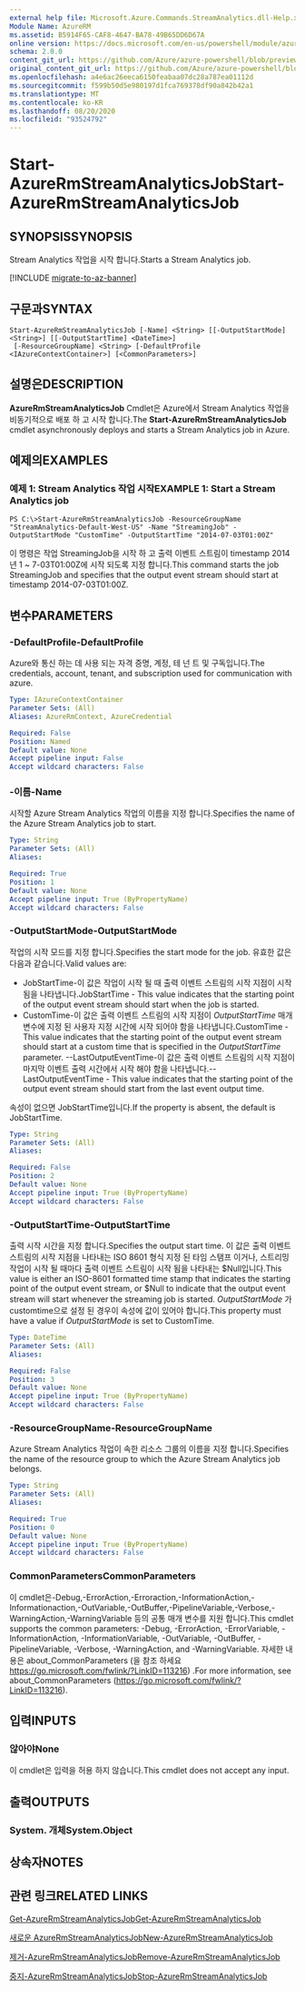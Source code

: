 ```yaml
---
external help file: Microsoft.Azure.Commands.StreamAnalytics.dll-Help.xml
Module Name: AzureRM
ms.assetid: B5914F65-CAF8-4647-BA78-49B65DD6D67A
online version: https://docs.microsoft.com/en-us/powershell/module/azurerm.streamanalytics/start-azurermstreamanalyticsjob
schema: 2.0.0
content_git_url: https://github.com/Azure/azure-powershell/blob/preview/src/ResourceManager/StreamAnalytics/Commands.StreamAnalytics/help/Start-AzureRmStreamAnalyticsJob.md
original_content_git_url: https://github.com/Azure/azure-powershell/blob/preview/src/ResourceManager/StreamAnalytics/Commands.StreamAnalytics/help/Start-AzureRmStreamAnalyticsJob.md
ms.openlocfilehash: a4e6ac26eeca6150feabaa07dc28a787ea01112d
ms.sourcegitcommit: f599b50d5e980197d1fca769378df90a842b42a1
ms.translationtype: MT
ms.contentlocale: ko-KR
ms.lasthandoff: 08/20/2020
ms.locfileid: "93524792"
---
```

# <span data-ttu-id="6c719-101">Start-AzureRmStreamAnalyticsJob</span><span class="sxs-lookup"><span data-stu-id="6c719-101">Start-AzureRmStreamAnalyticsJob</span></span>

## <span data-ttu-id="6c719-102">SYNOPSIS</span><span class="sxs-lookup"><span data-stu-id="6c719-102">SYNOPSIS</span></span>
<span data-ttu-id="6c719-103">Stream Analytics 작업을 시작 합니다.</span><span class="sxs-lookup"><span data-stu-id="6c719-103">Starts a Stream Analytics job.</span></span>

[!INCLUDE [migrate-to-az-banner](../../includes/migrate-to-az-banner.md)]

## <span data-ttu-id="6c719-104">구문과</span><span class="sxs-lookup"><span data-stu-id="6c719-104">SYNTAX</span></span>

```
Start-AzureRmStreamAnalyticsJob [-Name] <String> [[-OutputStartMode] <String>] [[-OutputStartTime] <DateTime>]
 [-ResourceGroupName] <String> [-DefaultProfile <IAzureContextContainer>] [<CommonParameters>]
```

## <span data-ttu-id="6c719-105">설명은</span><span class="sxs-lookup"><span data-stu-id="6c719-105">DESCRIPTION</span></span>
<span data-ttu-id="6c719-106">**AzureRmStreamAnalyticsJob** Cmdlet은 Azure에서 Stream Analytics 작업을 비동기적으로 배포 하 고 시작 합니다.</span><span class="sxs-lookup"><span data-stu-id="6c719-106">The **Start-AzureRmStreamAnalyticsJob** cmdlet asynchronously deploys and starts a Stream Analytics job in Azure.</span></span>

## <span data-ttu-id="6c719-107">예제의</span><span class="sxs-lookup"><span data-stu-id="6c719-107">EXAMPLES</span></span>

### <span data-ttu-id="6c719-108">예제 1: Stream Analytics 작업 시작</span><span class="sxs-lookup"><span data-stu-id="6c719-108">EXAMPLE 1: Start a Stream Analytics job</span></span>
```
PS C:\>Start-AzureRmStreamAnalyticsJob -ResourceGroupName "StreamAnalytics-Default-West-US" -Name "StreamingJob" -OutputStartMode "CustomTime" -OutputStartTime "2014-07-03T01:00Z"
```

<span data-ttu-id="6c719-109">이 명령은 작업 StreamingJob을 시작 하 고 출력 이벤트 스트림이 timestamp 2014 년 1 ~ 7-03T01:00Z에 시작 되도록 지정 합니다.</span><span class="sxs-lookup"><span data-stu-id="6c719-109">This command starts the job StreamingJob and specifies that the output event stream should start at timestamp 2014-07-03T01:00Z.</span></span>

## <span data-ttu-id="6c719-110">변수</span><span class="sxs-lookup"><span data-stu-id="6c719-110">PARAMETERS</span></span>

### <span data-ttu-id="6c719-111">-DefaultProfile</span><span class="sxs-lookup"><span data-stu-id="6c719-111">-DefaultProfile</span></span>
<span data-ttu-id="6c719-112">Azure와 통신 하는 데 사용 되는 자격 증명, 계정, 테 넌 트 및 구독입니다.</span><span class="sxs-lookup"><span data-stu-id="6c719-112">The credentials, account, tenant, and subscription used for communication with azure.</span></span>

```yaml
Type: IAzureContextContainer
Parameter Sets: (All)
Aliases: AzureRmContext, AzureCredential

Required: False
Position: Named
Default value: None
Accept pipeline input: False
Accept wildcard characters: False
```

### <span data-ttu-id="6c719-113">-이름</span><span class="sxs-lookup"><span data-stu-id="6c719-113">-Name</span></span>
<span data-ttu-id="6c719-114">시작할 Azure Stream Analytics 작업의 이름을 지정 합니다.</span><span class="sxs-lookup"><span data-stu-id="6c719-114">Specifies the name of the Azure Stream Analytics job to start.</span></span>

```yaml
Type: String
Parameter Sets: (All)
Aliases: 

Required: True
Position: 1
Default value: None
Accept pipeline input: True (ByPropertyName)
Accept wildcard characters: False
```

### <span data-ttu-id="6c719-115">-OutputStartMode</span><span class="sxs-lookup"><span data-stu-id="6c719-115">-OutputStartMode</span></span>
<span data-ttu-id="6c719-116">작업의 시작 모드를 지정 합니다.</span><span class="sxs-lookup"><span data-stu-id="6c719-116">Specifies the start mode for the job.</span></span>
<span data-ttu-id="6c719-117">유효한 값은 다음과 같습니다.</span><span class="sxs-lookup"><span data-stu-id="6c719-117">Valid values are:</span></span> 

- <span data-ttu-id="6c719-118">JobStartTime-이 값은 작업이 시작 될 때 출력 이벤트 스트림의 시작 지점이 시작 됨을 나타냅니다.</span><span class="sxs-lookup"><span data-stu-id="6c719-118">JobStartTime - This value indicates that the starting point of the output event stream should start when the job is started.</span></span>
- <span data-ttu-id="6c719-119">CustomTime-이 값은 출력 이벤트 스트림의 시작 지점이 *OutputStartTime* 매개 변수에 지정 된 사용자 지정 시간에 시작 되어야 함을 나타냅니다.</span><span class="sxs-lookup"><span data-stu-id="6c719-119">CustomTime - This value indicates that the starting point of the output event stream should start at a custom time that is specified in the *OutputStartTime* parameter.</span></span> 
 <span data-ttu-id="6c719-120">--LastOutputEventTime-이 값은 출력 이벤트 스트림의 시작 지점이 마지막 이벤트 출력 시간에서 시작 해야 함을 나타냅니다.</span><span class="sxs-lookup"><span data-stu-id="6c719-120">-- LastOutputEventTime - This value indicates that the starting point of the output event stream should start from the last event output time.</span></span>

<span data-ttu-id="6c719-121">속성이 없으면 JobStartTime입니다.</span><span class="sxs-lookup"><span data-stu-id="6c719-121">If the property is absent, the default is JobStartTime.</span></span>

```yaml
Type: String
Parameter Sets: (All)
Aliases: 

Required: False
Position: 2
Default value: None
Accept pipeline input: True (ByPropertyName)
Accept wildcard characters: False
```

### <span data-ttu-id="6c719-122">-OutputStartTime</span><span class="sxs-lookup"><span data-stu-id="6c719-122">-OutputStartTime</span></span>
<span data-ttu-id="6c719-123">출력 시작 시간을 지정 합니다.</span><span class="sxs-lookup"><span data-stu-id="6c719-123">Specifies the output start time.</span></span>
<span data-ttu-id="6c719-124">이 값은 출력 이벤트 스트림의 시작 지점을 나타내는 ISO 8601 형식 지정 된 타임 스탬프 이거나, 스트리밍 작업이 시작 될 때마다 출력 이벤트 스트림이 시작 됨을 나타내는 $Null입니다.</span><span class="sxs-lookup"><span data-stu-id="6c719-124">This value is either an ISO-8601 formatted time stamp that indicates the starting point of the output event stream, or $Null to indicate that the output event stream will start whenever the streaming job is started.</span></span>
<span data-ttu-id="6c719-125">*OutputStartMode* 가 customtime으로 설정 된 경우이 속성에 값이 있어야 합니다.</span><span class="sxs-lookup"><span data-stu-id="6c719-125">This property must have a value if *OutputStartMode* is set to CustomTime.</span></span>

```yaml
Type: DateTime
Parameter Sets: (All)
Aliases: 

Required: False
Position: 3
Default value: None
Accept pipeline input: True (ByPropertyName)
Accept wildcard characters: False
```

### <span data-ttu-id="6c719-126">-ResourceGroupName</span><span class="sxs-lookup"><span data-stu-id="6c719-126">-ResourceGroupName</span></span>
<span data-ttu-id="6c719-127">Azure Stream Analytics 작업이 속한 리소스 그룹의 이름을 지정 합니다.</span><span class="sxs-lookup"><span data-stu-id="6c719-127">Specifies the name of the resource group to which the Azure Stream Analytics job belongs.</span></span>

```yaml
Type: String
Parameter Sets: (All)
Aliases: 

Required: True
Position: 0
Default value: None
Accept pipeline input: True (ByPropertyName)
Accept wildcard characters: False
```

### <span data-ttu-id="6c719-128">CommonParameters</span><span class="sxs-lookup"><span data-stu-id="6c719-128">CommonParameters</span></span>
<span data-ttu-id="6c719-129">이 cmdlet은-Debug,-ErrorAction,-Erroraction,-InformationAction,-Informationaction,-OutVariable,-OutBuffer,-PipelineVariable,-Verbose,-WarningAction,-WarningVariable 등의 공통 매개 변수를 지원 합니다.</span><span class="sxs-lookup"><span data-stu-id="6c719-129">This cmdlet supports the common parameters: -Debug, -ErrorAction, -ErrorVariable, -InformationAction, -InformationVariable, -OutVariable, -OutBuffer, -PipelineVariable, -Verbose, -WarningAction, and -WarningVariable.</span></span> <span data-ttu-id="6c719-130">자세한 내용은 about_CommonParameters (을 참조 하세요 https://go.microsoft.com/fwlink/?LinkID=113216) .</span><span class="sxs-lookup"><span data-stu-id="6c719-130">For more information, see about_CommonParameters (https://go.microsoft.com/fwlink/?LinkID=113216).</span></span>

## <span data-ttu-id="6c719-131">입력</span><span class="sxs-lookup"><span data-stu-id="6c719-131">INPUTS</span></span>

### <span data-ttu-id="6c719-132">않아야</span><span class="sxs-lookup"><span data-stu-id="6c719-132">None</span></span>
<span data-ttu-id="6c719-133">이 cmdlet은 입력을 허용 하지 않습니다.</span><span class="sxs-lookup"><span data-stu-id="6c719-133">This cmdlet does not accept any input.</span></span>

## <span data-ttu-id="6c719-134">출력</span><span class="sxs-lookup"><span data-stu-id="6c719-134">OUTPUTS</span></span>

### <span data-ttu-id="6c719-135">System. 개체</span><span class="sxs-lookup"><span data-stu-id="6c719-135">System.Object</span></span>

## <span data-ttu-id="6c719-136">상속자</span><span class="sxs-lookup"><span data-stu-id="6c719-136">NOTES</span></span>

## <span data-ttu-id="6c719-137">관련 링크</span><span class="sxs-lookup"><span data-stu-id="6c719-137">RELATED LINKS</span></span>

[<span data-ttu-id="6c719-138">Get-AzureRmStreamAnalyticsJob</span><span class="sxs-lookup"><span data-stu-id="6c719-138">Get-AzureRmStreamAnalyticsJob</span></span>](./Get-AzureRmStreamAnalyticsJob.md)

[<span data-ttu-id="6c719-139">새로운 AzureRmStreamAnalyticsJob</span><span class="sxs-lookup"><span data-stu-id="6c719-139">New-AzureRmStreamAnalyticsJob</span></span>](./New-AzureRmStreamAnalyticsJob.md)

[<span data-ttu-id="6c719-140">제거-AzureRmStreamAnalyticsJob</span><span class="sxs-lookup"><span data-stu-id="6c719-140">Remove-AzureRmStreamAnalyticsJob</span></span>](./Remove-AzureRmStreamAnalyticsJob.md)

[<span data-ttu-id="6c719-141">중지-AzureRmStreamAnalyticsJob</span><span class="sxs-lookup"><span data-stu-id="6c719-141">Stop-AzureRmStreamAnalyticsJob</span></span>](./Stop-AzureRmStreamAnalyticsJob.md)


